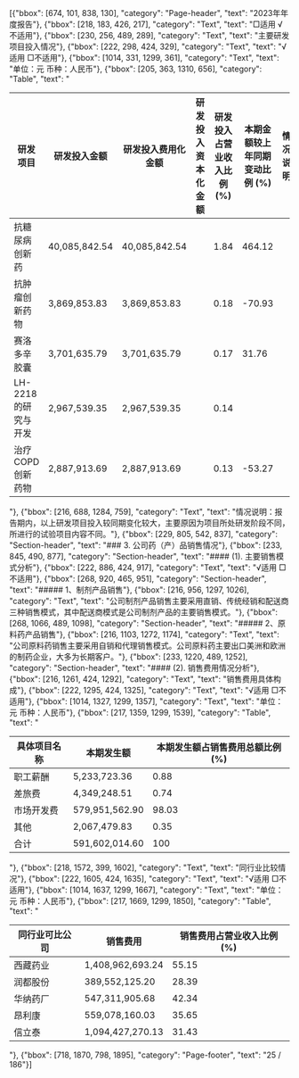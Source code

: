 [{"bbox": [674, 101, 838, 130], "category": "Page-header", "text": "2023年年度报告"}, {"bbox": [218, 183, 426, 217], "category": "Text", "text": "□适用 √不适用"}, {"bbox": [230, 256, 489, 289], "category": "Text", "text": "主要研发项目投入情况"}, {"bbox": [222, 298, 424, 329], "category": "Text", "text": "√适用 □不适用"}, {"bbox": [1014, 331, 1299, 361], "category": "Text", "text": "单位：元 币种：人民币"}, {"bbox": [205, 363, 1310, 656], "category": "Table", "text": "<table><thead><tr><th>研发项目</th><th>研发投入金额</th><th>研发投入费用化金额</th><th>研发投入资本化金额</th><th>研发投入占营业收入比例 (%)</th><th>本期金额较上年同期变动比例 (%)</th><th>情况说明</th></tr></thead><tbody><tr><td>抗糖尿病创新药</td><td>40,085,842.54</td><td>40,085,842.54</td><td></td><td>1.84</td><td>464.12</td><td></td></tr><tr><td>抗肿瘤创新药物</td><td>3,869,853.83</td><td>3,869,853.83</td><td></td><td>0.18</td><td>-70.93</td><td></td></tr><tr><td>赛洛多辛胶囊</td><td>3,701,635.79</td><td>3,701,635.79</td><td></td><td>0.17</td><td>31.76</td><td></td></tr><tr><td>LH-2218 的研究与开发</td><td>2,967,539.35</td><td>2,967,539.35</td><td></td><td>0.14</td><td></td><td></td></tr><tr><td>治疗 COPD 创新药物</td><td>2,887,913.69</td><td>2,887,913.69</td><td></td><td>0.13</td><td>-53.27</td><td></td></tr></tbody></table>"}, {"bbox": [216, 688, 1284, 759], "category": "Text", "text": "情况说明：报告期内，以上研发项目投入较同期变化较大，主要原因为项目所处研发阶段不同，所进行的试验项目内容不同。"}, {"bbox": [229, 805, 542, 837], "category": "Section-header", "text": "### 3. 公司药（产）品销售情况"}, {"bbox": [233, 845, 490, 877], "category": "Section-header", "text": "#### (1). 主要销售模式分析"}, {"bbox": [222, 886, 424, 917], "category": "Text", "text": "√适用 □不适用"}, {"bbox": [268, 920, 465, 951], "category": "Section-header", "text": "##### 1、制剂产品销售"}, {"bbox": [216, 956, 1297, 1026], "category": "Text", "text": "公司制剂产品销售主要采用直销、传统经销和配送商三种销售模式，其中配送商模式是公司制剂产品的主要销售模式。"}, {"bbox": [268, 1066, 489, 1098], "category": "Section-header", "text": "##### 2、原料药产品销售"}, {"bbox": [216, 1103, 1272, 1174], "category": "Text", "text": "公司原料药销售主要采用自销和代理销售模式。公司原料药主要出口美洲和欧洲的制药企业，大多为长期客户。"}, {"bbox": [233, 1220, 489, 1252], "category": "Section-header", "text": "#### (2). 销售费用情况分析"}, {"bbox": [216, 1261, 424, 1292], "category": "Text", "text": "销售费用具体构成"}, {"bbox": [222, 1295, 424, 1325], "category": "Text", "text": "√适用 □不适用"}, {"bbox": [1014, 1327, 1299, 1357], "category": "Text", "text": "单位：元 币种：人民币"}, {"bbox": [217, 1359, 1299, 1539], "category": "Table", "text": "<table><thead><tr><th>具体项目名称</th><th>本期发生额</th><th>本期发生额占销售费用总额比例(%)</th></tr></thead><tbody><tr><td>职工薪酬</td><td>5,233,723.36</td><td>0.88</td></tr><tr><td>差旅费</td><td>4,349,248.51</td><td>0.74</td></tr><tr><td>市场开发费</td><td>579,951,562.90</td><td>98.03</td></tr><tr><td>其他</td><td>2,067,479.83</td><td>0.35</td></tr><tr><td>合计</td><td>591,602,014.60</td><td>100</td></tr></tbody></table>"}, {"bbox": [218, 1572, 399, 1602], "category": "Text", "text": "同行业比较情况"}, {"bbox": [222, 1605, 424, 1635], "category": "Text", "text": "√适用 □不适用"}, {"bbox": [1014, 1637, 1299, 1667], "category": "Text", "text": "单位：元 币种：人民币"}, {"bbox": [217, 1669, 1299, 1850], "category": "Table", "text": "<table><thead><tr><th>同行业可比公司</th><th>销售费用</th><th>销售费用占营业收入比例(%)</th></tr></thead><tbody><tr><td>西藏药业</td><td>1,408,962,693.24</td><td>55.15</td></tr><tr><td>润都股份</td><td>389,552,125.20</td><td>28.39</td></tr><tr><td>华纳药厂</td><td>547,311,905.68</td><td>42.34</td></tr><tr><td>昂利康</td><td>559,078,160.03</td><td>35.65</td></tr><tr><td>信立泰</td><td>1,094,427,270.13</td><td>31.43</td></tr></tbody></table>"}, {"bbox": [718, 1870, 798, 1895], "category": "Page-footer", "text": "25 / 186"}]